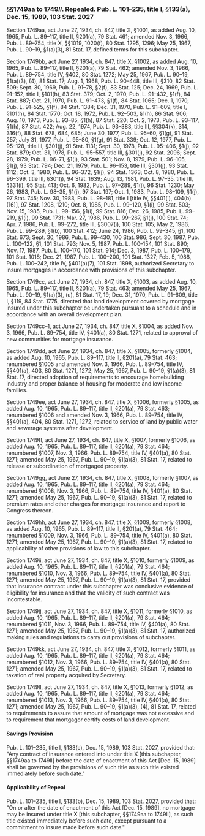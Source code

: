### §§1749aa to 1749*ll*. Repealed. Pub. L. 101–235, title I, §133(a), Dec. 15, 1989, 103 Stat. 2027 ###

Section 1749aa, act June 27, 1934, ch. 847, title X, §1001, as added Aug. 10, 1965, Pub. L. 89–117, title II, §201(a), 79 Stat. 461; amended Nov. 3, 1966, Pub. L. 89–754, title X, §§1019, 1020(f), 80 Stat. 1295, 1296; May 25, 1967, Pub. L. 90–19, §1(a)(3), 81 Stat. 17, defined terms for this subchapter.

Section 1749bb, act June 27, 1934, ch. 847, title X, §1002, as added Aug. 10, 1965, Pub. L. 89–117, title II, §201(a), 79 Stat. 462; amended Nov. 3, 1966, Pub. L. 89–754, title IV, §402, 80 Stat. 1272; May 25, 1967, Pub. L. 90–19, §1(a)(3), (4), 81 Stat. 17; Aug. 1, 1968, Pub. L. 90–448, title III, §310, 82 Stat. 509; Sept. 30, 1969, Pub. L. 91–78, §2(f), 83 Stat. 125; Dec. 24, 1969, Pub. L. 91–152, title I, §101(h), 83 Stat. 379; Oct. 2, 1970, Pub. L. 91–432, §1(f), 84 Stat. 887; Oct. 21, 1970, Pub. L. 91–473, §1(f), 84 Stat. 1065; Dec. 1, 1970, Pub. L. 91–525, §1(f), 84 Stat. 1384; Dec. 31, 1970, Pub. L. 91–609, title I, §101(h), 84 Stat. 1770; Oct. 18, 1972, Pub. L. 92–503, §1(h), 86 Stat. 906; Aug. 10, 1973, Pub. L. 93–85, §1(h), 87 Stat. 220; Oct. 2, 1973, Pub. L. 93–117, §1(h), 87 Stat. 422; Aug. 22, 1974, Pub. L. 93–383, title III, §§304(k), 314, 316(f), 88 Stat. 678, 684, 685; June 30, 1977, Pub. L. 95–60, §1(g), 91 Stat. 257; July 31, 1977, Pub. L. 95–80, §1(g), 91 Stat. 339; Oct. 12, 1977, Pub. L. 95–128, title III, §301(j), 91 Stat. 1131; Sept. 30, 1978, Pub. L. 95–406, §1(j), 92 Stat. 879; Oct. 31, 1978, Pub. L. 95–557, title III, §301(j), 92 Stat. 2096; Sept. 28, 1979, Pub. L. 96–71, §1(j), 93 Stat. 501; Nov. 8, 1979, Pub. L. 96–105, §1(j), 93 Stat. 794; Dec. 21, 1979, Pub. L. 96–153, title III, §301(j), 93 Stat. 1112; Oct. 3, 1980, Pub. L. 96–372, §1(j), 94 Stat. 1363; Oct. 8, 1980, Pub. L. 96–399, title III, §301(j), 94 Stat. 1639; Aug. 13, 1981, Pub. L. 97–35, title III, §331(i), 95 Stat. 413; Oct. 6, 1982, Pub. L. 97–289, §1(j), 96 Stat. 1230; May 26, 1983, Pub. L. 98–35, §1(j), 97 Stat. 197; Oct. 1, 1983, Pub. L. 98–109, §1(j), 97 Stat. 745; Nov. 30, 1983, Pub. L. 98–181, title I [title IV, §§401(i), 404(b)(16)], 97 Stat. 1208, 1210; Oct. 8, 1985, Pub. L. 99–120, §1(i), 99 Stat. 503; Nov. 15, 1985, Pub. L. 99–156, §1(i), 99 Stat. 816; Dec. 26, 1985, Pub. L. 99–219, §1(i), 99 Stat. 1731; Mar. 27, 1986, Pub. L. 99–267, §1(j), 100 Stat. 74; Apr. 7, 1986, Pub. L. 99–272, title III, §3007(i), 100 Stat. 105; May 2, 1986, Pub. L. 99–289, §1(b), 100 Stat. 412; June 24, 1986, Pub. L. 99–345, §1, 100 Stat. 673; Sept. 30, 1986, Pub. L. 99–430, 100 Stat. 986; Sept. 30, 1987, Pub. L. 100–122, §1, 101 Stat. 793; Nov. 5, 1987, Pub. L. 100–154, 101 Stat. 890; Nov. 17, 1987, Pub. L. 100–170, 101 Stat. 914; Dec. 3, 1987, Pub. L. 100–179, 101 Stat. 1018; Dec. 21, 1987, Pub. L. 100–200, 101 Stat. 1327; Feb. 5, 1988, Pub. L. 100–242, title IV, §401(a)(7), 101 Stat. 1898, authorized Secretary to insure mortgages in accordance with provisions of this subchapter.

Section 1749cc, act June 27, 1934, ch. 847, title X, §1003, as added Aug. 10, 1965, Pub. L. 89–117, title II, §201(a), 79 Stat. 463; amended May 25, 1967, Pub. L. 90–19, §1(a)(3), (u), 81 Stat. 17, 19; Dec. 31, 1970, Pub. L. 91–609, title I, §119, 84 Stat. 1775, directed that land development covered by mortgage insured under this subchapter be undertaken pursuant to a schedule and in accordance with an overall development plan.

Section 1749cc–1, act June 27, 1934, ch. 847, title X, §1004, as added Nov. 3, 1966, Pub. L. 89–754, title IV, §401(a), 80 Stat. 1271, related to approval of new communities for mortgage insurance.

Section 1749dd, act June 27, 1934, ch. 847, title X, §1005, formerly §1004, as added Aug. 10, 1965, Pub. L. 89–117, title II, §201(a), 79 Stat. 463; renumbered §1005 and amended Nov. 3, 1966, Pub. L. 89–754, title IV, §§401(a), 403, 80 Stat. 1271, 1272; May 25, 1967, Pub. L. 90–19, §1(a)(3), 81 Stat. 17, directed adoption of requirements to encourage homebuilding industry and proper balance of housing for moderate and low income families.

Section 1749ee, act June 27, 1934, ch. 847, title X, §1006, formerly §1005, as added Aug. 10, 1965, Pub. L. 89–117, title II, §201(a), 79 Stat. 463; renumbered §1006 and amended Nov. 3, 1966, Pub. L. 89–754, title IV, §§401(a), 404, 80 Stat. 1271, 1272, related to service of land by public water and sewerage systems after development.

Section 1749ff, act June 27, 1934, ch. 847, title X, §1007, formerly §1006, as added Aug. 10, 1965, Pub. L. 89–117, title II, §201(a), 79 Stat. 464; renumbered §1007, Nov. 3, 1966, Pub. L. 89–754, title IV, §401(a), 80 Stat. 1271; amended May 25, 1967, Pub. L. 90–19, §1(a)(3), 81 Stat. 17, related to release or subordination of mortgaged property.

Section 1749gg, act June 27, 1934, ch. 847, title X, §1008, formerly §1007, as added Aug. 10, 1965, Pub. L. 89–117, title II, §201(a), 79 Stat. 464; renumbered §1008, Nov. 3, 1966, Pub. L. 89–754, title IV, §401(a), 80 Stat. 1271; amended May 25, 1967, Pub. L. 90–19, §1(a)(3), 81 Stat. 17, related to premium rates and other charges for mortgage insurance and report to Congress thereon.

Section 1749hh, act June 27, 1934, ch. 847, title X, §1009, formerly §1008, as added Aug. 10, 1965, Pub. L. 89–117, title II, §201(a), 79 Stat. 464; renumbered §1009, Nov. 3, 1966, Pub. L. 89–754, title IV, §401(a), 80 Stat. 1271; amended May 25, 1967, Pub. L. 90–19, §1(a)(3), 81 Stat. 17, related to applicability of other provisions of law to this subchapter.

Section 1749ii, act June 27, 1934, ch. 847, title X, §1010, formerly §1009, as added Aug. 10, 1965, Pub. L. 89–117, title II, §201(a), 79 Stat. 464; renumbered §1010, Nov. 3, 1966, Pub. L. 89–754, title IV, §401(a), 80 Stat. 1271; amended May 25, 1967, Pub. L. 90–19, §1(a)(3), 81 Stat. 17, provided that insurance contract under this subchapter was conclusive evidence of eligibility for insurance and that the validity of such contract was incontestable.

Section 1749jj, act June 27, 1934, ch. 847, title X, §1011, formerly §1010, as added Aug. 10, 1965, Pub. L. 89–117, title II, §201(a), 79 Stat. 464; renumbered §1011, Nov. 3, 1966, Pub. L. 89–754, title IV, §401(a), 80 Stat. 1271; amended May 25, 1967, Pub. L. 90–19, §1(a)(3), 81 Stat. 17, authorized making rules and regulations to carry out provisions of subchapter.

Section 1749kk, act June 27, 1934, ch. 847, title X, §1012, formerly §1011, as added Aug. 10, 1965, Pub. L. 89–117, title II, §201(a), 79 Stat. 464; renumbered §1012, Nov. 3, 1966, Pub. L. 89–754, title IV, §401(a), 80 Stat. 1271; amended May 25, 1967, Pub. L. 90–19, §1(a)(3), 81 Stat. 17, related to taxation of real property acquired by Secretary.

Section 1749ll, act June 27, 1934, ch. 847, title X, §1013, formerly §1012, as added Aug. 10, 1965, Pub. L. 89–117, title II, §201(a), 79 Stat. 464; renumbered §1013, Nov. 3, 1966, Pub. L. 89–754, title IV, §401(a), 80 Stat. 1271; amended May 25, 1967, Pub. L. 90–19, §1(a)(3), (4), 81 Stat. 17, related to requirements to assure that amount of mortgage was not excessive and to requirement that mortgagor certify costs of land development.

#### Savings Provision ####

Pub. L. 101–235, title I, §133(c), Dec. 15, 1989, 103 Stat. 2027, provided that: "Any contract of insurance entered into under title X [this subchapter, §§1749aa to 1749ll] before the date of enactment of this Act [Dec. 15, 1989] shall be governed by the provisions of such title as such title existed immediately before such date."

#### Applicability of Repeal ####

Pub. L. 101–235, title I, §133(b), Dec. 15, 1989, 103 Stat. 2027, provided that: "On or after the date of enactment of this Act [Dec. 15, 1989], no mortgage may be insured under title X [this subchapter, §§1749aa to 1749ll], as such title existed immediately before such date, except pursuant to a commitment to insure made before such date."